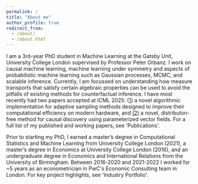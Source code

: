 ```yaml
---
permalink: /
title: "About me"
author_profile: true
redirect_from: 
  - /about/
  - /about.html
---
```


I am a 3rd-year PhD student in Machine Learning at the Gatsby Unit, University College London supervised by Professor Peter Orbanz. I work on causal machine learning, machine learning under symmetry and aspects of probabilistic machine learning such as Gaussian processes, MCMC, and scalable inference. Currently, I am focussed on understanding how measure transports that satisfy certain algebraic properties can be used to avoid the pitfalls of existing methods for counterfactual inference. I have most recently had two papers accepted at ICML 2025: ([1](https://arxiv.org/abs/2503.17405)) a novel algorithmic implementation for adaptive sampling methods designed to improve their computational efficiency on modern hardware, and [(2)](https://arxiv.org/abs/2502.05122) a novel, distributon-free method for causal discovery using parameterized vector fields. For a full list of my published and working papers, see 'Publications'.

Prior to starting my PhD, I earned a master’s degree in Computational Statistics and Machine Learning from University College London (2021), a master’s degree in Economics at University College London (2016), and an undergraduate degree in Economics and International Relations from the University of Birmingham. Between 2016-2020 and 2021-2022 I worked for ~5 years as an econometrician in PwC's Economic Consulting team in London. For key project highlights, see 'Industry Portfolio'.
